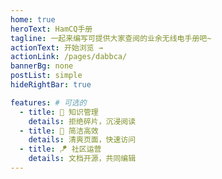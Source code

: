 ```yaml
---
home: true
heroText: HamCQ手册
tagline: 一起来编写可提供大家查阅的业余无线电手册吧~
actionText: 开始浏览 →
actionLink: /pages/dabbca/
bannerBg: none
postList: simple
hideRightBar: true

features: # 可选的
  - title: 🧬 知识管理
    details: 拒绝碎片，沉浸阅读
  - title: 🍃 简洁高效
    details: 清爽页面，快速访问
  - title: 🪁 社区运营
    details: 文档开源，共同编辑
---
```

